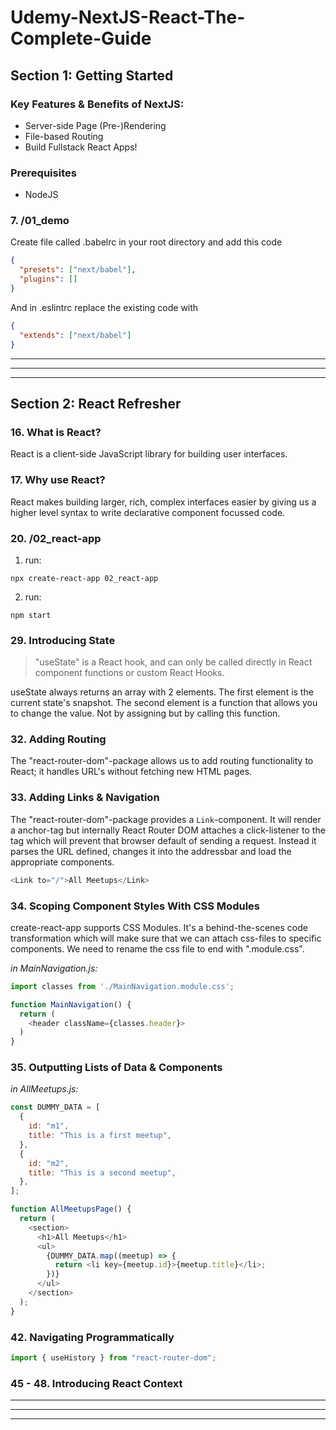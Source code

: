 # Udemy-NextJS-React-The-Complete-Guide

## Section 1: Getting Started

### Key Features & Benefits of NextJS:

- Server-side Page (Pre-)Rendering
- File-based Routing
- Build Fullstack React Apps!

### Prerequisites

- NodeJS

### 7. /01_demo

Create file called .babelrc in your root directory and add this code

```json
{
  "presets": ["next/babel"],
  "plugins": []
}
```

And in .eslintrc replace the existing code with

```json
{
  "extends": ["next/babel"]
}
```

---

---

---

## Section 2: React Refresher

### 16. What is React?

React is a client-side JavaScript library for building user interfaces.

### 17. Why use React?

React makes building larger, rich, complex interfaces easier by giving us a higher level syntax to write declarative component focussed code.

### 20. /02_react-app

1. run:

```code
npx create-react-app 02_react-app
```

2. run:

```code
npm start
```

### 29. Introducing State

> "useState" is a React hook, and can only be called directly in React component functions or custom React Hooks.

useState always returns an array with 2 elements. The first element is the current state's snapshot. The second element is a function that allows you to change the value. Not by assigning but by calling this function.

### 32. Adding Routing

The "react-router-dom"-package allows us to add routing functionality to React; it handles URL's without fetching new HTML pages.

### 33. Adding Links & Navigation

The "react-router-dom"-package provides a `Link`-component.
It will render a anchor-tag but internally React Router DOM attaches a click-listener to the tag which will prevent that browser default of sending a request.
Instead it parses the URL defined, changes it into the addressbar and load the appropriate components.

```js
<Link to="/">All Meetups</Link>
```

### 34. Scoping Component Styles With CSS Modules

create-react-app supports CSS Modules. It's a behind-the-scenes code transformation which will make sure that we can attach css-files to specific components. We need to rename the css file to end with ".module.css".

_in MainNavigation.js:_

```js
import classes from './MainNavigation.module.css';

function MainNavigation() {
  return (
    <header className={classes.header}>
  )
}
```

### 35. Outputting Lists of Data & Components

_in AllMeetups.js:_

```js
const DUMMY_DATA = [
  {
    id: "m1",
    title: "This is a first meetup",
  },
  {
    id: "m2",
    title: "This is a second meetup",
  },
];

function AllMeetupsPage() {
  return (
    <section>
      <h1>All Meetups</h1>
      <ul>
        {DUMMY_DATA.map((meetup) => {
          return <li key={meetup.id}>{meetup.title}</li>;
        })}
      </ul>
    </section>
  );
}
```

### 42. Navigating Programmatically

```js
import { useHistory } from "react-router-dom";
```

### 45 - 48. Introducing React Context

---

---

---
